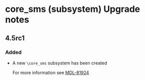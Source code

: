 # core_sms (subsystem) Upgrade notes

## 4.5rc1

### Added

- A new `\core_sms` subsystem has been created

  For more information see [MDL-81924](https://tracker.moodle.org/browse/MDL-81924)
